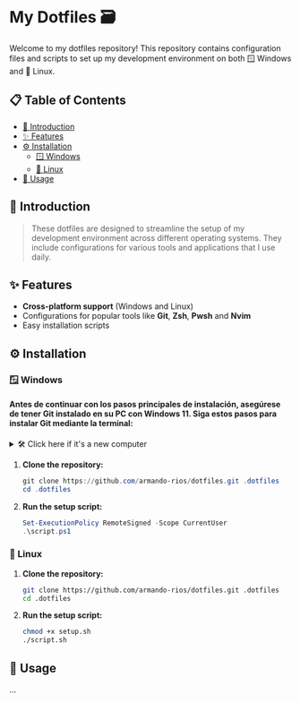 # My Dotfiles 🗃️

Welcome to my dotfiles repository! This repository contains configuration files and scripts to set up my development environment on both 🪟 Windows and 🐧 Linux.

## 📋 Table of Contents

- [📖 Introduction](#introduction)
- [✨ Features](#features)
- [⚙️ Installation](#installation)
  - [🪟 Windows](#windows)
  - [🐧 Linux](#linux)
- [🚀 Usage](#usage)

<h2 id="introduction">📖 Introduction</h2>

> These dotfiles are designed to streamline the setup of my development environment across different operating systems. They include configurations for various tools and applications that I use daily.

<h2 id="features">✨ Features</h2>

- **Cross-platform support** (Windows and Linux)
- Configurations for popular tools like **Git**, **Zsh**, **Pwsh** and **Nvim**
- Easy installation scripts

<h2  id="installation">⚙️ Installation</h2>

<h3 id="windows">🪟 Windows</h3>

#### Antes de continuar con los pasos principales de instalación, asegúrese de tener Git instalado en su PC con Windows 11. Siga estos pasos para instalar Git mediante la terminal:

<details>
<summary>🛠️ Click here if it's a new computer </summary>

#### Open PowerShell and install Git

```powershell
    winget update --all
    winget install --id git.git
```

</details>

1. **Clone the repository:**

   ```powershell
   git clone https://github.com/armando-rios/dotfiles.git .dotfiles
   cd .dotfiles
   ```

2. **Run the setup script:**

   ```powershell
   Set-ExecutionPolicy RemoteSigned -Scope CurrentUser
   .\script.ps1
   ```

<h3 id="linux">🐧 Linux</h3>

1. **Clone the repository:**

   ```bash
   git clone https://github.com/armando-rios/dotfiles.git .dotfiles
   cd .dotfiles
   ```

2. **Run the setup script:**

   ```bash
   chmod +x setup.sh
   ./script.sh
   ```

<h2 id="usage">🚀 Usage</h2>
...
